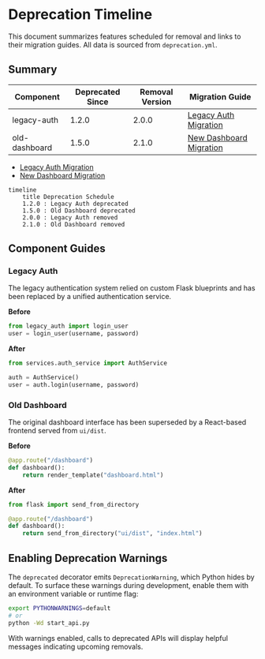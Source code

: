 # Deprecation Timeline

This document summarizes features scheduled for removal and links to their migration guides. All data is sourced from `deprecation.yml`.

## Summary

| Component | Deprecated Since | Removal Version | Migration Guide |
|-----------|-----------------|-----------------|----------------|
| legacy-auth | 1.2.0 | 2.0.0 | [Legacy Auth Migration](migration/legacy-auth.md) |
| old-dashboard | 1.5.0 | 2.1.0 | [New Dashboard Migration](migration/new-dashboard.md) |

- [Legacy Auth Migration](migration/legacy-auth.md)
- [New Dashboard Migration](migration/new-dashboard.md)


```mermaid
timeline
    title Deprecation Schedule
    1.2.0 : Legacy Auth deprecated
    1.5.0 : Old Dashboard deprecated
    2.0.0 : Legacy Auth removed
    2.1.0 : Old Dashboard removed
```

## Component Guides

### Legacy Auth

The legacy authentication system relied on custom Flask blueprints and has been replaced by a unified authentication service.

**Before**

```python
from legacy_auth import login_user
user = login_user(username, password)
```

**After**

```python
from services.auth_service import AuthService

auth = AuthService()
user = auth.login(username, password)
```

### Old Dashboard

The original dashboard interface has been superseded by a React-based frontend served from `ui/dist`.

**Before**

```python
@app.route("/dashboard")
def dashboard():
    return render_template("dashboard.html")
```

**After**

```python
from flask import send_from_directory

@app.route("/dashboard")
def dashboard():
    return send_from_directory("ui/dist", "index.html")
```

## Enabling Deprecation Warnings

The `deprecated` decorator emits `DeprecationWarning`, which Python hides by default. To surface these warnings during development, enable them with an environment variable or runtime flag:

```bash
export PYTHONWARNINGS=default
# or
python -Wd start_api.py
```

With warnings enabled, calls to deprecated APIs will display helpful messages indicating upcoming removals.

